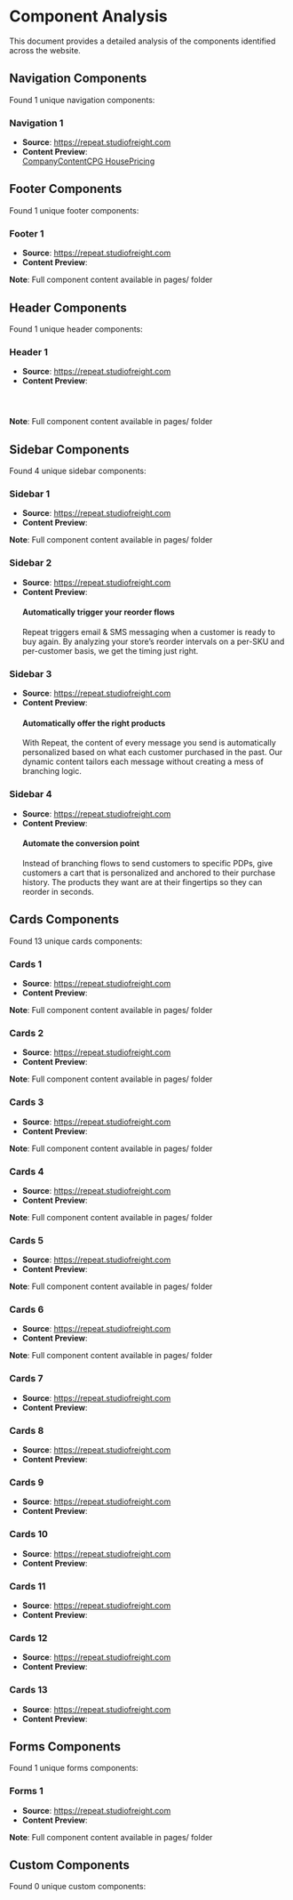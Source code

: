 # Component Analysis

This document provides a detailed analysis of the components identified across the website.


## Navigation Components

Found 1 unique navigation components:


### Navigation 1
- **Source**: https://repeat.studiofreight.com
- **Content Preview**: <nav class="header_header__head__links__EdHcy cta-s hide-on-mobile" style="--opacity: 0;"><div class="header_background__MkL0h"></div><a class="header_nav-button__Eqd1T" href="https://repeat.studiofreight.com/company">Company</a><a class="header_nav-button__Eqd1T" href="https://repeat.studiofreight.com/content">Content</a><a class="header_nav-button__Eqd1T" href="https://repeat.studiofreight.com/cpghouse">CPG House</a><a class="header_nav-button__Eqd1T" href="https://repeat.studiofreight.com/pricing">Pricing</a></nav>



## Footer Components

Found 1 unique footer components:


### Footer 1
- **Source**: https://repeat.studiofreight.com
- **Content Preview**: <footer class="footer_footer__LV2HF"></footer>

**Note**: Full component content available in pages/ folder



## Header Components

Found 1 unique header components:


### Header 1
- **Source**: https://repeat.studiofreight.com
- **Content Preview**: <header class="header_header__GSKJx layout-block-inner"></header>

**Note**: Full component content available in pages/ folder



## Sidebar Components

Found 4 unique sidebar components:


### Sidebar 1
- **Source**: https://repeat.studiofreight.com
- **Content Preview**: <aside class="accordion-image_image__jzFGf accordion-image_visible__1V483"></aside>

**Note**: Full component content available in pages/ folder


### Sidebar 2
- **Source**: https://repeat.studiofreight.com
- **Content Preview**: <aside class="switchback_content__JevH6"><h4 class="switchback_title__e1z3R h4">Automatically trigger your reorder flows</h4><p class="switchback_description__BVm0g p-l">Repeat triggers email &amp; SMS messaging when a customer is ready to buy again. By analyzing your store’s reorder intervals on a per-SKU and per-customer basis, we get the timing just right.</p></aside>


### Sidebar 3
- **Source**: https://repeat.studiofreight.com
- **Content Preview**: <aside class="switchback_content__JevH6"><h4 class="switchback_title__e1z3R h4">Automatically offer the right products</h4><p class="switchback_description__BVm0g p-l">With Repeat, the content of every message you send is automatically personalized based on what each customer purchased in the past. Our dynamic content tailors each message without creating a mess of branching logic.</p></aside>


### Sidebar 4
- **Source**: https://repeat.studiofreight.com
- **Content Preview**: <aside class="switchback_content__JevH6"><h4 class="switchback_title__e1z3R h4">Automate the conversion point </h4><p class="switchback_description__BVm0g p-l">Instead of branching flows to send customers to specific PDPs, give customers a cart that is personalized and anchored to their purchase history. The products they want are at their fingertips so they can reorder in seconds.</p></aside>



## Cards Components

Found 13 unique cards components:


### Cards 1
- **Source**: https://repeat.studiofreight.com
- **Content Preview**: <div class="switchback_switchback-wrapper__rFTyu"></div>

**Note**: Full component content available in pages/ folder


### Cards 2
- **Source**: https://repeat.studiofreight.com
- **Content Preview**: <div class="hide-on-desktop"></div>

**Note**: Full component content available in pages/ folder


### Cards 3
- **Source**: https://repeat.studiofreight.com
- **Content Preview**: <div id="switchback-1"></div>

**Note**: Full component content available in pages/ folder


### Cards 4
- **Source**: https://repeat.studiofreight.com
- **Content Preview**: <div class="hide-on-desktop"></div>

**Note**: Full component content available in pages/ folder


### Cards 5
- **Source**: https://repeat.studiofreight.com
- **Content Preview**: <div id="switchback-2"></div>

**Note**: Full component content available in pages/ folder


### Cards 6
- **Source**: https://repeat.studiofreight.com
- **Content Preview**: <div class="hide-on-desktop"></div>

**Note**: Full component content available in pages/ folder


### Cards 7
- **Source**: https://repeat.studiofreight.com
- **Content Preview**: <div class="clients-marquee_marquee__IG6Zp"><div class="h1 marquee_marquee__uZGHk"><div class="marquee_inner__gQs45" style="transform: translate3d(-15.966%, 0px, 0px);"><div class="clients-marquee_card__52Y50"><img class="clients-marquee_image__1QG90" src="https://images.ctfassets.net/3owzcimanmiu/1oYqvD3Yt7YKWvLlN3kxtm/8d1eb60b8c83ebfe4b95bfb905daf908/youth_to_the_people.svg" alt=""></div>


### Cards 8
- **Source**: https://repeat.studiofreight.com
- **Content Preview**: <div class="clients-marquee_card__52Y50"><img class="clients-marquee_image__1QG90" src="https://images.ctfassets.net/3owzcimanmiu/Lsd4HYKnD9J2xh4Rh1VeK/c8a442aa3b092215f7b6711b0f9c9fed/olipop.svg" alt=""></div>


### Cards 9
- **Source**: https://repeat.studiofreight.com
- **Content Preview**: <div class="clients-marquee_card__52Y50"><img class="clients-marquee_image__1QG90" src="https://images.ctfassets.net/3owzcimanmiu/1UAqae3P24plkTbpisaSka/472d66bb842b1378017125defc1cf281/hydrant.svg" alt=""></div>


### Cards 10
- **Source**: https://repeat.studiofreight.com
- **Content Preview**: <div class="clients-marquee_card__52Y50"><img class="clients-marquee_image__1QG90" src="https://images.ctfassets.net/3owzcimanmiu/1fWohJsz75KK7xoFd1qgsg/9621d5951e2b38fe57f7afc0c8f3fe94/feastables_black.svg" alt=""></div>


### Cards 11
- **Source**: https://repeat.studiofreight.com
- **Content Preview**: <div class="clients-marquee_card__52Y50"><img class="clients-marquee_image__1QG90" src="https://images.ctfassets.net/3owzcimanmiu/54oT7ucYj2a0mzBnadix1J/d1baa4dbc5a0fc1126f73ef73d43d743/oseea.svg" alt=""></div>


### Cards 12
- **Source**: https://repeat.studiofreight.com
- **Content Preview**: <div class="clients-marquee_card__52Y50"><img class="clients-marquee_image__1QG90" src="https://images.ctfassets.net/3owzcimanmiu/1oYqvD3Yt7YKWvLlN3kxtm/8d1eb60b8c83ebfe4b95bfb905daf908/youth_to_the_people.svg" alt=""></div>


### Cards 13
- **Source**: https://repeat.studiofreight.com
- **Content Preview**: <div class="marquee_inner__gQs45" style="transform: translate3d(-15.966%, 0px, 0px);"><div class="clients-marquee_card__52Y50"><img class="clients-marquee_image__1QG90" src="https://images.ctfassets.net/3owzcimanmiu/1oYqvD3Yt7YKWvLlN3kxtm/8d1eb60b8c83ebfe4b95bfb905daf908/youth_to_the_people.svg" alt=""></div>



## Forms Components

Found 1 unique forms components:


### Forms 1
- **Source**: https://repeat.studiofreight.com
- **Content Preview**: <form class="footer_form__osjqq" id="4de854a6-ac89-495d-b58a-4cb41bcf42df"></form>

**Note**: Full component content available in pages/ folder



## Custom Components

Found 0 unique custom components:



